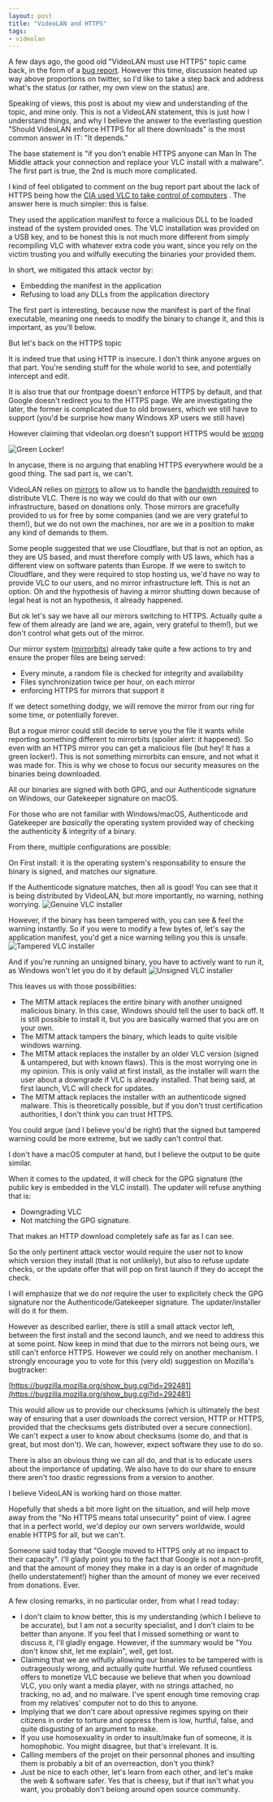 ```yaml
---
layout: post
title: "VideoLAN and HTTPS"
tags:
- videolan
---
```


A few days ago, the good old "VideoLAN must use HTTPS" topic came back, in the form of a [bug report](https://trac.videolan.org/vlc/ticket/18472). However this time, 
discussion heated up way above proportions on twitter, so I'd like to take a step back and
address what's the status (or rather, my own view on the status) are.

Speaking of views, this post is about my view and understanding of the topic, and mine only. This is not a VideoLAN statement,
this is just how I understand things, and why I believe the answer to the everlasting question
"Should VideoLAN enforce HTTPS for all there downloads" is the most common answer in IT: "It depends."

The base statement is "if you don't enable HTTPS anyone can Man In The Middle attack your connection and replace your VLC install with a malware". The first part is true, the 2nd is much more complicated.

I kind of feel obligated to comment on the bug report part about the lack of HTTPS being how the [CIA used VLC to take control of computers](https://wikileaks.org/ciav7p1/cms/files/Rain%20Maker%20v1.0%20User%20Guide.doc)
. The answer here is much simpler: this is false.

They used the application manifest to force a malicious DLL to be loaded instead of the system provided ones. The VLC installation was provided on a USB key, and to be honest this is
not much more different from simply recompiling VLC with whatever extra code you want, since you rely on the victim trusting you and wilfully executing the binaries your provided them.

In short, we mitigated this attack vector by:
* Embedding the manifest in the application
* Refusing to load any DLLs from the application directory

The first part is interesting, because now the manifest is part of the final executable, meaning one needs to modify the binary to change it, and this is important, as you'll below.

But let's back on the HTTPS topic

It is indeed true that using HTTP is insecure. I don't think anyone argues on that part. You're sending stuff for the whole world to see, and potentially intercept and edit.

It is also true that our frontpage doesn't enforce HTTPS by default, and that Google doesn't redirect you to the HTTPS page. We are investigating the later, the former is complicated due to old
browsers, which we still have to support (you'd be surprise how many Windows XP users we still have)

However claiming that videolan.org doesn't support HTTPS would be [wrong](https://www.videolan.org)

![Green Locker!](/img/posts/https/green-locker.png)

In anycase, there is no arguing that enabling HTTPS everywhere would be a good thing. The sad part is, we can't.

VideoLAN relies on [mirrors](https://get.videolan.org/vlc/2.2.6/win32/vlc-2.2.6-win32.exe?mirrorlist)
to allow us to handle the [bandwidth required](https://get.videolan.org/?mirrorstats) to distribute VLC. There is no way we could do that with our own infrastructure, based on donations only.
Those mirrors are gracefully provided to us for free by some companies (and we are very grateful to them!), but we do not own the machines, nor are we in a position to make any kind of demands to them.

Some people suggested that we use Cloudflare, but that is not an option, as they are US based, and must therefore comply with US laws, which has a different view on software patents
than Europe. If we were to switch to Cloudflare, and they were required to stop hosting us, we'd have no way to provide VLC to our users, and no mirror infrastructure left. This is not an option.
Oh and the hypothesis of having a mirror shutting down because of legal heat is not an hypothesis, it already happened.

But ok let's say we have all our mirrors switching to HTTPS. Actually quite a few of them already are (and we are, again, very grateful to them!), but we don't control what gets out of the mirror.

Our mirror system ([mirrorbits](https://github.com/etix/mirrorbits)) already take quite a few actions to try and ensure the proper files are being served:
* Every minute, a random file is checked for integrity and availability
* Files synchronization twice per hour, on each mirror
* enforcing HTTPS for mirrors that support it

If we detect something dodgy, we will remove the mirror from our ring for some time, or potentially forever.

But a rogue mirror could still decide to serve you the file it wants while reporting something different to mirrorbits (spoiler alert: it happened). So even with an HTTPS mirror
you can get a malicious file (but hey! It has a green locker!). This is not something mirrorbits can ensure, and not what it was made for.
This is why we chose to focus our security measures on the binaries being downloaded.

All our binaries are signed with both GPG, and our Authenticode signature on Windows, our Gatekeeper signature on macOS.

For those who are not familiar with Windows/macOS, Authenticode and Gatekeeper are *basically* the operating system provided way of checking the authenticity & integrity of a binary.

From there, multiple configurations are possible:

On First install: it is the operating system's responsability to ensure the binary is signed, and matches our signature.

If the Authenticode signature matches, then all is good! You can see that it is being distributed by VideoLAN, but more importantly, no warning, nothing worrying.
![Genuine VLC installer](/img/posts/https/vlc-normal.png)

However, if the binary has been tampered with, you can see & feel the warning instantly. So if you were to modify a few bytes of, let's say the application manifest, you'd get
a nice warning telling you this is unsafe.
![Tampered VLC installer](/img/posts/https/vlc-tampered.png)

And if you're running an unsigned binary, you have to actively want to run it, as Windows won't let you do it by default
![Unsigned VLC installer](/img/posts/https/vlc-unsigned.png)

This leaves us with those possibilities:

* The MITM attack replaces the entire binary with another unsigned malicious binary. In this case, Windows should tell the user to back off. It is still possible to install it, but you are
basically warned that you are on your own.
* The MITM attack tampers the binary, which leads to quite visible windows warning.
* The MITM attack replaces the installer by an older VLC version (signed & untampered, but with known flaws). This is the most worrying one in my opinion. This is only valid at first install,
as the installer will warn the user about a downgrade if VLC is already installed. That being said, at first launch, VLC will check for updates.
* The MITM attack replaces the installer with an authenticode signed malware. This is theoretically possible, but if you don't trust certification authorities, I don't think you can trust HTTPS.

You could argue (and I believe you'd be right) that the signed but tampered warning could be more extreme, but we sadly can't control that.

I don't have a macOS computer at hand, but I believe the output to be quite similar.

When it comes to the updated, it will check for the GPG signature (the public key is embedded in the VLC install). The updater will refuse anything that is:
* Downgrading VLC
* Not matching the GPG signature.

That makes an HTTP download completely safe as far as I can see.

So the only pertinent attack vector would require the user not to know which version they install (that is not unlikely), but also to refuse update checks, or the update offer that will pop on first launch if they do accept the check.

I will emphasize that we do *not* require the user to explicitely check the GPG signature nor the Authenticode/Gatekeeper signature. The updater/installer will do it for them.

However as described earlier, there is still a small attack vector left, between the first install and the second launch, and we need to address this at some point.
Now keep in mind that due to the mirrors not being ours, we still can't enforce HTTPS. However we could rely on another mechanism. I strongly encourage you to vote for this (very old)
suggestion on Mozilla's bugtracker: 

[https://bugzilla.mozilla.org/show_bug.cgi?id=292481](https://bugzilla.mozilla.org/show_bug.cgi?id=292481)

This would allow us to provide our checksums (which is ultimately the best way of ensuring that a user downloads the correct version, HTTP or HTTPS, provided that the checksums gets
distributed over a secure connection). We can't expect a user to know about checksums (some do, and that is great, but most don't). We can, however, expect software they use to do so.

There is also an obvious thing we can all do, and that is to educate users about the importance of updating. We also have to do our share to ensure there aren't too drastic regressions from a version to another.

I believe VideoLAN is working hard on those matter.

Hopefully that sheds a bit more light on the situation, and will help move away from the "No HTTPS means total unsecurity" point of view. I agree that in a perfect world, 
we'd deploy our own servers worldwide, would enable HTTPS for all, but we can't.

Someone said today that "Google moved to HTTPS only at no impact to their capacity". I'll glady point you to the fact that Google is not a non-profit, and that the amount of money they make
in a day is an order of magnitude (hello understatement!) higher than the amount of money we ever received from donations. Ever.

A few closing remarks, in no particular order, from what I read today:
* I don't claim to know better, this is my understanding (which I believe to be accurate), but I am not a security specialist, and I don't claim to be better than anyone. If you
feel that I missed something or want to discuss it, I'll gladly engage. However, if the summary would be "You don't know shit, let me explain", well, get lost.
* Claiming that we are wilfully allowing our binaries to be tampered with is outrageously wrong, and actually quite hurtful. We refused countless offers to monetize VLC because we believe
that when you download VLC, you only want a media player, with no strings attached, no tracking, no ad, and no malware. I've spent enough time removing crap from my relatives' computer
not to do this to anyone.
* Implying that we don't care about opressive regimes spying on their citizens in order to torture and oppress them is low, hurtful, false, and quite disgusting of an argument to make.
* If you use homosexuality in order to insult/make fun of someone, it is homophobic. You might disagree, but that's irrelevant. It is.
* Calling members of the projet on their personnal phones and insulting them is probably a bit of an overreaction, don't you think?
* Just be nice to each other, let's learn from each other, and let's make the web & software safer. Yes that is cheesy, but if that isn't what you want, you probably don't belong around open source community.

